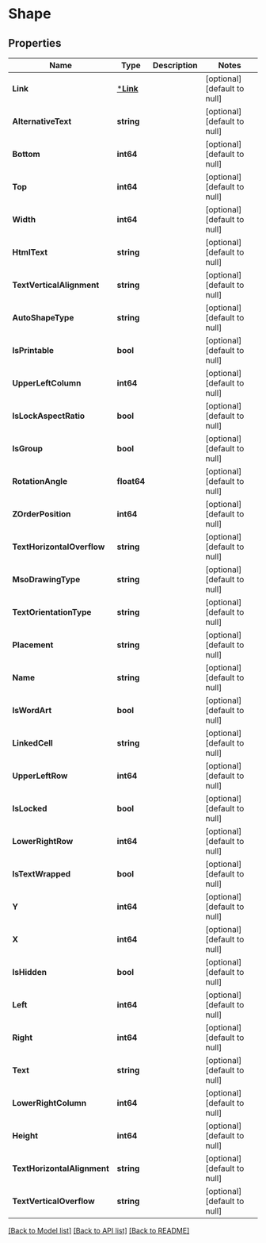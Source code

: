 # Shape

## Properties
Name | Type | Description | Notes
------------ | ------------- | ------------- | -------------
**Link** | [***Link**](Link.md) |  | [optional] [default to null]
**AlternativeText** | **string** |  | [optional] [default to null]
**Bottom** | **int64** |  | [optional] [default to null]
**Top** | **int64** |  | [optional] [default to null]
**Width** | **int64** |  | [optional] [default to null]
**HtmlText** | **string** |  | [optional] [default to null]
**TextVerticalAlignment** | **string** |  | [optional] [default to null]
**AutoShapeType** | **string** |  | [optional] [default to null]
**IsPrintable** | **bool** |  | [optional] [default to null]
**UpperLeftColumn** | **int64** |  | [optional] [default to null]
**IsLockAspectRatio** | **bool** |  | [optional] [default to null]
**IsGroup** | **bool** |  | [optional] [default to null]
**RotationAngle** | **float64** |  | [optional] [default to null]
**ZOrderPosition** | **int64** |  | [optional] [default to null]
**TextHorizontalOverflow** | **string** |  | [optional] [default to null]
**MsoDrawingType** | **string** |  | [optional] [default to null]
**TextOrientationType** | **string** |  | [optional] [default to null]
**Placement** | **string** |  | [optional] [default to null]
**Name** | **string** |  | [optional] [default to null]
**IsWordArt** | **bool** |  | [optional] [default to null]
**LinkedCell** | **string** |  | [optional] [default to null]
**UpperLeftRow** | **int64** |  | [optional] [default to null]
**IsLocked** | **bool** |  | [optional] [default to null]
**LowerRightRow** | **int64** |  | [optional] [default to null]
**IsTextWrapped** | **bool** |  | [optional] [default to null]
**Y** | **int64** |  | [optional] [default to null]
**X** | **int64** |  | [optional] [default to null]
**IsHidden** | **bool** |  | [optional] [default to null]
**Left** | **int64** |  | [optional] [default to null]
**Right** | **int64** |  | [optional] [default to null]
**Text** | **string** |  | [optional] [default to null]
**LowerRightColumn** | **int64** |  | [optional] [default to null]
**Height** | **int64** |  | [optional] [default to null]
**TextHorizontalAlignment** | **string** |  | [optional] [default to null]
**TextVerticalOverflow** | **string** |  | [optional] [default to null]

[[Back to Model list]](../README.md#documentation-for-models) [[Back to API list]](../README.md#documentation-for-api-endpoints) [[Back to README]](../README.md)


